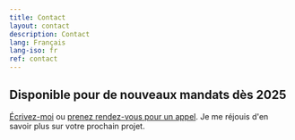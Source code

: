 ```yaml
---
title: Contact
layout: contact
description: Contact
lang: Français
lang-iso: fr
ref: contact
---
```


## Disponible pour de nouveaux mandats dès 2025

[Écrivez-moi](mailto:hello@tgconsulting.ca) ou [prenez rendez-vous pour un appel](https://doodle.com/bp/thomasguignard/book-me).
Je me réjouis d'en savoir plus sur votre prochain projet.
